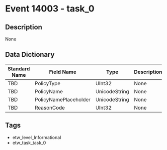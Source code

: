 # Event 14003 - task_0

## Description
None

## Data Dictionary
|Standard Name|Field Name|Type|Description|Sample Value|
|---|---|---|---|---|
|TBD|PolicyType|UInt32|None|`None`|
|TBD|PolicyName|UnicodeString|None|`None`|
|TBD|PolicyNamePlaceholder|UnicodeString|None|`None`|
|TBD|ReasonCode|UInt32|None|`None`|

## Tags
* etw_level_Informational
* etw_task_task_0